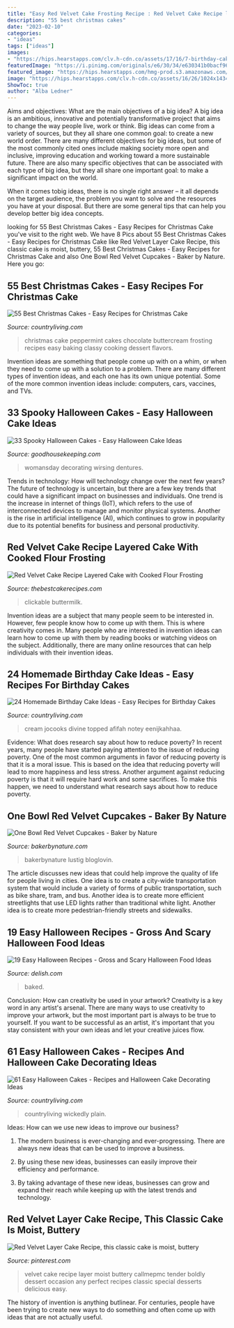 ```yaml
---
title: "Easy Red Velvet Cake Frosting Recipe : Red Velvet Cake Recipe layered Cake With Cooked Flour Frosting"
description: "55 best christmas cakes"
date: "2023-02-10"
categories:
- "ideas"
tags: ["ideas"]
images:
- "https://hips.hearstapps.com/clv.h-cdn.co/assets/17/16/7-birthday-cake-red-velvet.jpg?crop=1.0xw:1xh;center,top&amp;resize=768:*"
featuredImage: "https://i.pinimg.com/originals/e6/30/34/e630341b0bacf961dda8e27137dd5da5.png"
featured_image: "https://hips.hearstapps.com/hmg-prod.s3.amazonaws.com/images/bloody-red-velvet-36-1529525989.jpg?crop=1xw:1xh;center,top&amp;resize=768:*"
image: "https://hips.hearstapps.com/clv.h-cdn.co/assets/16/26/1024x1434/candycorncake.jpg?resize=768:*"
ShowToc: true
author: "Alba Ledner"
---
```



Aims and objectives: What are the main objectives of a big idea?
A big idea is an ambitious, innovative and potentially transformative project that aims to change the way people live, work or think. Big ideas can come from a variety of sources, but they all share one common goal: to create a new world order.
There are many different objectives for big ideas, but some of the most commonly cited ones include making society more open and inclusive, improving education and working toward a more sustainable future. There are also many specific objectives that can be associated with each type of big idea, but they all share one important goal: to make a significant impact on the world.



When it comes tobig ideas, there is no single right answer – it all depends on the target audience, the problem you want to solve and the resources you have at your disposal. But there are some general tips that can help you develop better big idea concepts.

	

		
looking for 55 Best Christmas Cakes - Easy Recipes for Christmas Cake you've visit to the right web. We have 8 Pics about 55 Best Christmas Cakes - Easy Recipes for Christmas Cake like Red Velvet Layer Cake Recipe, this classic cake is moist, buttery, 55 Best Christmas Cakes - Easy Recipes for Christmas Cake and also One Bowl Red Velvet Cupcakes - Baker by Nature. Here you go:
		
    
## 55 Best Christmas Cakes - Easy Recipes For Christmas Cake

<img loading=lazy src="https://hips.hearstapps.com/hmg-prod.s3.amazonaws.com/images/christmas-cakes-peppermint-1541798555.jpg?crop=1xw:0.9994206257242179xh;center,top&amp;resize=480:*" onerror="this.onerror=null;this.src='https://tse4.mm.bing.net/th?id=OIP.KyNM6ryH__9dYmfjntkggwHaLH&amp;pid=15.1';" alt="55 Best Christmas Cakes - Easy Recipes for Christmas Cake">

_Source: countryliving.com_

>christmas cake peppermint cakes chocolate buttercream frosting recipes easy baking classy cooking dessert flavors. 

	

Invention ideas are something that people come up with on a whim, or when they need to come up with a solution to a problem. There are many different types of invention ideas, and each one has its own unique potential. Some of the more common invention ideas include: computers, cars, vaccines, and TVs.

    
## 33 Spooky Halloween Cakes - Easy Halloween Cake Ideas

<img loading=lazy src="https://hips.hearstapps.com/hmg-prod.s3.amazonaws.com/images/halloween-layer-cake-1595875810.jpg?crop=1xw:1xh;center,top&amp;resize=480:*" onerror="this.onerror=null;this.src='https://tse3.mm.bing.net/th?id=OIP.Ye6kytEEgtp5LaUYgYvXBAHaLH&amp;pid=15.1';" alt="33 Spooky Halloween Cakes - Easy Halloween Cake Ideas">

_Source: goodhousekeeping.com_

>womansday decorating wirsing dentures. 

	

Trends in technology: How will technology change over the next few years?
The future of technology is uncertain, but there are a few key trends that could have a significant impact on businesses and individuals. One trend is the increase in internet of things (IoT), which refers to the use of interconnected devices to manage and monitor physical systems. Another is the rise in artificial intelligence (AI), which continues to grow in popularity due to its potential benefits for business and personal productivity.

    
## Red Velvet Cake Recipe Layered Cake With Cooked Flour Frosting

<img loading=lazy src="https://i0.wp.com/thebestcakerecipes.com/wp-content/uploads/2018/01/red-velvet-cake-tbcr-2.jpg?resize=640%2C959&amp;ssl=1" onerror="this.onerror=null;this.src='https://tse2.mm.bing.net/th?id=OIP.prEor14UNq2TsH4lM6dIbAHaLG&amp;pid=15.1';" alt="Red Velvet Cake Recipe Layered Cake with Cooked Flour Frosting">

_Source: thebestcakerecipes.com_

>clickable buttermilk. 

	

Invention ideas are a subject that many people seem to be interested in. However, few people know how to come up with them. This is where creativity comes in. Many people who are interested in invention ideas can learn how to come up with them by reading books or watching videos on the subject. Additionally, there are many online resources that can help individuals with their invention ideas.

    
## 24 Homemade Birthday Cake Ideas - Easy Recipes For Birthday Cakes

<img loading=lazy src="https://hips.hearstapps.com/clv.h-cdn.co/assets/17/16/7-birthday-cake-red-velvet.jpg?crop=1.0xw:1xh;center,top&amp;resize=768:*" onerror="this.onerror=null;this.src='https://tse1.mm.bing.net/th?id=OIP.wWSjG1sYzvrsc8NoqW4RewHaLH&amp;pid=15.1';" alt="24 Homemade Birthday Cake Ideas - Easy Recipes for Birthday Cakes">

_Source: countryliving.com_

>cream jocooks divine topped afifah notey eenijkahhaa. 

	

Evidence: What does research say about how to reduce poverty?
In recent years, many people have started paying attention to the issue of reducing poverty. One of the most common arguments in favor of reducing poverty is that it is a moral issue. This is based on the idea that reducing poverty will lead to more happiness and less stress. Another argument against reducing poverty is that it will require hard work and some sacrifices. To make this happen, we need to understand what research says about how to reduce poverty.

    
## One Bowl Red Velvet Cupcakes - Baker By Nature

<img loading=lazy src="https://bakerbynature.com/wp-content/uploads/2016/01/IMG_5734-6-3.jpg" onerror="this.onerror=null;this.src='https://tse1.mm.bing.net/th?id=OIP.dzJABPt1CgdA11XJq4kNcgHaLH&amp;pid=15.1';" alt="One Bowl Red Velvet Cupcakes - Baker by Nature">

_Source: bakerbynature.com_

>bakerbynature lustig bloglovin. 

	

The article discusses new ideas that could help improve the quality of life for people living in cities. One idea is to create a city-wide transportation system that would include a variety of forms of public transportation, such as bike share, tram, and bus. Another idea is to create more efficient streetlights that use LED lights rather than traditional white light. Another idea is to create more pedestrian-friendly streets and sidewalks.

    
## 19 Easy Halloween Recipes - Gross And Scary Halloween Food Ideas

<img loading=lazy src="https://hips.hearstapps.com/hmg-prod.s3.amazonaws.com/images/bloody-red-velvet-36-1529525989.jpg?crop=1xw:1xh;center,top&amp;resize=768:*" onerror="this.onerror=null;this.src='https://tse1.mm.bing.net/th?id=OIP.oSZQ25z2dfwUcshY931koQHaLH&amp;pid=15.1';" alt="19 Easy Halloween Recipes - Gross and Scary Halloween Food Ideas">

_Source: delish.com_

>baked. 

	

Conclusion: How can creativity be used in your artwork?
Creativity is a key word in any artist's arsenal. There are many ways to use creativity to improve your artwork, but the most important part is always to be true to yourself. If you want to be successful as an artist, it's important that you stay consistent with your own ideas and let your creative juices flow.

    
## 61 Easy Halloween Cakes - Recipes And Halloween Cake Decorating Ideas

<img loading=lazy src="https://hips.hearstapps.com/clv.h-cdn.co/assets/16/26/1024x1434/candycorncake.jpg?resize=768:*" onerror="this.onerror=null;this.src='https://tse3.mm.bing.net/th?id=OIP.t1nWK96pn_flRRIG7OvnSwHaKY&amp;pid=15.1';" alt="61 Easy Halloween Cakes - Recipes and Halloween Cake Decorating Ideas">

_Source: countryliving.com_

>countryliving wickedly plain. 

	

Ideas: How can we use new ideas to improve our business?
1. The modern business is ever-changing and ever-progressing. There are always new ideas that can be used to improve a business.
2. By using these new ideas, businesses can easily improve their efficiency and performance.

3. By taking advantage of these new ideas, businesses can grow and expand their reach while keeping up with the latest trends and technology.

    
## Red Velvet Layer Cake Recipe, This Classic Cake Is Moist, Buttery

<img loading=lazy src="https://i.pinimg.com/originals/e6/30/34/e630341b0bacf961dda8e27137dd5da5.png" onerror="this.onerror=null;this.src='https://tse2.mm.bing.net/th?id=OIP.P_1mVXY5Zu_5xGyy6VwKNwHaLH&amp;pid=15.1';" alt="Red Velvet Layer Cake Recipe, this classic cake is moist, buttery">

_Source: pinterest.com_

>velvet cake recipe layer moist buttery callmepmc tender boldly dessert occasion any perfect recipes classic special desserts delicious easy. 

	

The history of invention is anything butlinear. For centuries, people have been trying to create new ways to do something and often come up with ideas that are not actually useful.

